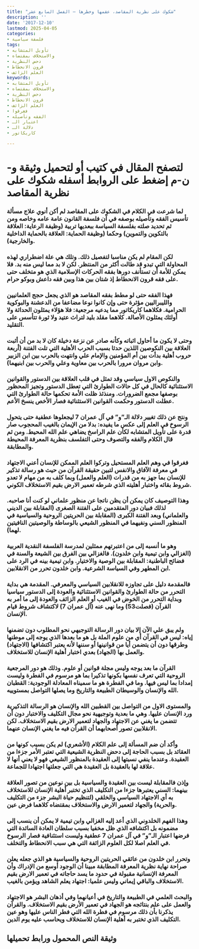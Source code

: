 ```yaml
---
title: "شكوك على نظرية المقاصد، عقمها وخطرها – الفصل السابع عشر"
description: ''
date: '2017-12-10'
lastmod: 2025-04-05
categories:
- فلسفة سياسية
tags:
- تأويل المتشابه
- والاستخلاف بمقتضاه
- دحض النظرية
- قرون الانحطاط
- العلم الزائف
keywords:
- تأويل المتشابه
- والاستخلاف بمقتضاه
- دحض النظرية
- قرون الانحطاط
- العلم الزائف
- فغرقوا
- الفقه وتأصيله
- اعتبار الـ
- دلالة الـ
- كاريكاتور

---
```

# **لتصفح المقال في كتيب أو لتحميل وثيقة و-ن-م إضغط على الروابط أسفله** **شكوك على نظرية المقاصد**

### لما شرعت في الكلام في الشكوك على المقاصد لم أكن أنوي علاج مسألة تأسيس الفقه وتأصيله بوصفه في آن فلسفة القانون عامة عامه وخاصه ومن ثم تحديد صلته بفلسفة السياسة ببعديها تربية (وظيفة الرعاية: العلاقة بالتكوين والتموين) وحكما (وظيفة الحماية: العلاقة بالحماية الداخلية والخارجية).

### لكن المقام لم يكن مناسبا لتفصيل ذلك. وتلك هي علة اضطراري لهذه المحاولة التي تبدو قد طالت أكثر من المنتظر. لكن لا بد مما ليس منه بد. فلا يمكن للأمة أن تستأنف دورها بفقه الحركات الإسلامية الذي هو متخلف حتى على فقه قرون الانحطاط إذ شتان بين هذا وبين فقه داعش وبوكو حرام.

### فهذا الفقه حتى لو مطط بفقه المقاصد هو الذي يجعل حجج العلمانيين والليبراليين مؤثرة حتى وإن كانوا نوعا مضاعفا من الدعشنة والبوكوية الحرامية. فكلاهما كاريكاتور مما يدعيه مرجعية: فلا هؤلاء يمثلون الحداثة ولا أولئك يمثلون الأصالة. كلاهما مقلد بليد لتراث عتيد ولا ثورة تتأسس على التقليد.

### وحتى لا يكون ما أحاول اثباته وكأنه صادر عن نزعة دخيلة كان لا بد من أن أثبت العلاقة بين النكوصين اللذين حدثا بسبب الحرب الأهلية التي تلت الفتنة (أربعة حروب أهلية بدأت بين أم المؤمنين والإمام علي وانتهت بالحرب بين ابن الزبير وابن مروان مرورا بالحرب بين معاوية وعلي والحرب بين ابنيهما).

### والنكوص الاول سياسي وقد تمثل في قلب العلاقة بين الدستور والقوانين الاستثنائية كالحال في كل حالات الطوارئ التي تعطل الدستور وتجيز المحظور بوصفها مجمع الضرورات. ومنذئذ ظلت الأمة تحكمها حالة الطوارئ التي عطلت الدستور وحكمت القوانين الاستثنائية فصار الأخص ينسخ الأعم.

### ونتج عن ذلك تغيير دلالة الـ”و” في آل عمران 7 ليجعلوها عطفية حتى يتحول الرسوخ في العلم إلى عكس ما يفيده: بدلا من الإيمان بالغيب المحجوب صار قدرة على تأويل المتشابه لكأن علم الراسخ يضاهي علم الله المحيط. ومن ثم قال الكلام والفقه والتصوف وحتى التفلسف بنظرية المعرفة المحيطة والمطابقة.

### فغرقوا في وهم العلم المستحيل وتركوا العلم الممكن للإنسان أعني الاجتهاد في معرفة الآفاق والانفس لتبين حقيقة القرآن من حيث هو رسالة تذكير للإنسان بما جهز به من قدرات (العلم والعمل) وبما كلف به من مهام لا تعدو شروط بقائه واختبار أهليته الذي شرطه تعمير الارض بقيم الاستخلاف الكوني.

### وهذا التوصيف كان يمكن أن يظن ناتجا عن منظور علماني لو كنت أنا صاحبه. لذلك فبيان دور المتقدمين على الفتنة الصغرى (المقابلة بين الديني والعلماني) وبعد الفتنة الكبرى (المقابلة بين الحريتين الروحية والسياسية في المنظور السني ونفيهما في المنظور الشيعي بالوساطة والوصيتين النافيتين لهما).

### وهو ما أنسبه إلى من اعتبرتهم ممثلين لمدرسة الفلسفة النقدية العربية (الغزالي وابن تيمية وابن خلدون). فالغزالي بين الفرق بين الشيعة والسنة في فضائح الباطنية: المقابلة بين الوصية والاختيار. وابن تيمية بينه في الرد على ابن المطهر وفي السياسة الشرعية. وابن خلدون تحرر من الانقلابين.

### فالمقدمة دليل على تجاوزه للانقلابين السياسي والمعرفي. المقدمة هي بداية التحرر من حالة الطوارئ والقوانين الاستثنائية والعودة إلى الدستور سياسيا وبداية التحرر من الخوض في الغيب أو العلم الزائف والعودة إلى ما أمر به القرآن (فصلت53) وما نهى عنه (آل عمران 7) لاكتشاف شروط قيام الإنسان.

### ولم يبق علي الآن إلا بيان دور الرسالة التوجيهي نحو المطلوب دون تضمنها إياه: ليس في القرآن أي من علوم الملة بل هو ما بعدها الذي يوجه إلى موطنها وطرقها دون أن يتضمن أيا من قوانينها أو سننها لأنه يعتبر اكتشافها (الاجتهاد) والعمل بها (الجهاد) بعدي اختبار أهلية الإنسان للاستخلاف.

### القرآن ما بعد يوجه وليس مجلة قوانين أو علوم. وذلك هو دور المرجعية الروحية التي تعرف نفسها بكونها تذكيرا بما هو مرسوم في الفطرة وليست إمدادا بما ليس فيها. وما في الفطرة هو ما سميناه المعادلة الوجودية: القطبان الله والإنسان والوسيطان الطبيعة والتاريخ وما يصلها التواصل بمستوييه.

### والمستوى الاول من التواصل بين القطبين الله والإنسان هو الرسالة التذكيرية ورد الإنسان عليها. وهي ما بعدية وتوجيهية نحو مجال التكليف والاختبار دون أن تتضمن ما يغني عن الاجتهاد والجهاد لتعمير الارض بقيم الاستخلاف. لكن الانقلابين تصور أصحابهما أن القرآن فيه ما يغني الإنسان عنهما.

### وأكد أن ضم المسألة إلى علم الكلام (الأشعري) لم يكن بسبب كونها من العقائد بل بسبب الحاجة إلى دحض النظرية الشيعية التي تعتبر الأمر جزءا من العقيدة. وعندما ينفي نسبتها إلى العقيدة بالمنظور الشيعي فهو لا يعني أنها لا علاقة لها بالعقيدة بل العقيدة هي التي جعلتها اجتهادا للجماعة.

### وإذن فالمقابلة ليست بين العقيدة والسياسية بل بين نوعين من تصور العلاقة بينهما: السني يعتبرها جزءا من التكليف الذي تختبر أهلية الإنسان للاستخلاف به أي الاجتهاد السياسي والخلقي (لتنظيم حياة البشر جزء من التكليف والحرية) والجهاد لتعمير الارض والاستخلاف بمقتضاه كلاهما فرض عين.

### وهذا الفهم الخلدوني الذي أعد إليه الغزالي وابن تيمية لا يمكن أن ينسب إلى مضمونه بل اكتشافه الذي ظل مخفيا بسبب سلطان العادة السائدة التي فرضها اعتبار الـ”و” في آل عمران 7 عطفية وليست استئنافية فصار الرسوخ في العلم اصلا لكل العلوم الزائفة التي هي سبب الانحطاط والتخلف.

### وتحرر ابن خلدون من عائقي الحريتين الروحية والسياسية هو الذي جعله يعلن صراحة نهاية نظرية المعرفة المطابقة مبينا أن الوجود أوسع من الإدراك وأن المعرفة الإنسانية مقبولة في حدود ما يسد حاجاته في تعمير الارض بقيم الاستخلاف والباقي إيماني وليس علميا: اجتهاد يعلم الشاهد ويؤمن بالغيب.

### والبحث العلمي في الطبيعة والتاريخ في أعيانهما وفي أذهان البشر هو الاجتهاد والعمل على علم بنتائجه هو الجهاد في تعمير الأرض بقيم الاستخلاف. والقرآن يذكرنا بأن ذلك مرسوم في فطرة الله التي فطر الناس عليها وهو عين التكليف الذي تختبر به أهلية الإنسان للاستخلاف ويحاسب عليه يوم الدين.

## وثيقة النص المحمول ورابط تحميلها

###
